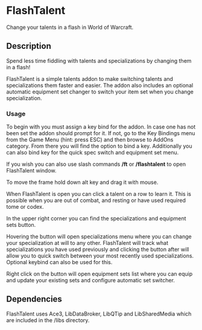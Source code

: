 # FlashTalent
Change your talents in a flash in World of Warcraft.

## Description
Spend less time fiddling with talents and specializations by changing them in a flash!

FlashTalent is a simple talents addon to make switching talents and specializations them faster and easier. The addon also includes an optional automatic equipment set changer to switch your item set when you change specialization.

### Usage
To begin with you must assign a key bind for the addon. In case one has not been set the addon should prompt for it. If not, go to the Key Bindings menu from the Game Menu (hint: press ESC) and then browse to AddOns category. From there you will find the option to bind a key. Additionally you can also bind key for the quick spec switch and equipment set menu.

If you wish you can also use slash commands **/ft** or **/flashtalent** to open FlashTalent window.

To move the frame hold down alt key and drag it with mouse.

When FlashTalent is open you can click a talent on a row to learn it. This is possible when you are out of combat, and resting or have used required tome or codex.

In the upper right corner you can find the specializations and equipment sets button.

Hovering the button will open specializations menu where you can change your specialization at will to any other. FlashTalent will track what specializations you have used previously and clicking the button after will allow you to quick switch between your most recently used specializations. Optional keybind can also be used for this.

Right click on the button will open equipment sets list where you can equip and update your existing sets and configure automatic set switcher.

## Dependencies
FlashTalent uses Ace3, LibDataBroker, LibQTip and LibSharedMedia which are included in the /libs directory.
